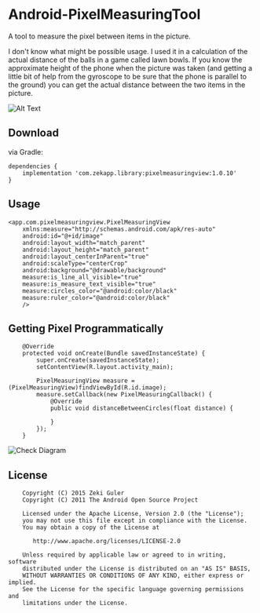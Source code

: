 # Android-PixelMeasuringTool
A tool to measure the pixel between items in the picture.

I don't know what might be possible usage. 
I used it in a calculation of the actual distance of the balls in a game called lawn bowls. If you know the approximate height of the phone when the picture was taken (and getting a little bit of help from the gyroscope to be sure that the phone is parallel to the ground) you can get the actual distance between the two items in the picture.

![Alt Text](art/pixel_measure.gif)

## Download

via Gradle:

    dependencies {
        implementation 'com.zekapp.library:pixelmeasuringview:1.0.10'
    }
    
## Usage

    <app.com.pixelmeasuringview.PixelMeasuringView
        xmlns:measure="http://schemas.android.com/apk/res-auto"
        android:id="@+id/image"
        android:layout_width="match_parent"
        android:layout_height="match_parent"
        android:layout_centerInParent="true"
        android:scaleType="centerCrop"
        android:background="@drawable/background"
        measure:is_line_all_visible="true"
        measure:is_measure_text_visible="true"
        measure:circles_color="@android:color/black"
        measure:ruler_color="@android:color/black"
        />

## Getting Pixel Programmatically

        @Override
        protected void onCreate(Bundle savedInstanceState) {
            super.onCreate(savedInstanceState);
            setContentView(R.layout.activity_main);
    
            PixelMeasuringView measure = (PixelMeasuringView)findViewById(R.id.image);
            measure.setCallback(new PixelMeasuringCallback() {
                @Override
                public void distanceBetweenCircles(float distance) {
                   
                }
            });
        }

![Check Diagram](art/pic-all.png)

## License

        Copyright (C) 2015 Zeki Guler
        Copyright (C) 2011 The Android Open Source Project
        
        Licensed under the Apache License, Version 2.0 (the "License");
        you may not use this file except in compliance with the License.
        You may obtain a copy of the License at
        
           http://www.apache.org/licenses/LICENSE-2.0
        
        Unless required by applicable law or agreed to in writing, software
        distributed under the License is distributed on an "AS IS" BASIS,
        WITHOUT WARRANTIES OR CONDITIONS OF ANY KIND, either express or implied.
        See the License for the specific language governing permissions and
        limitations under the License.
